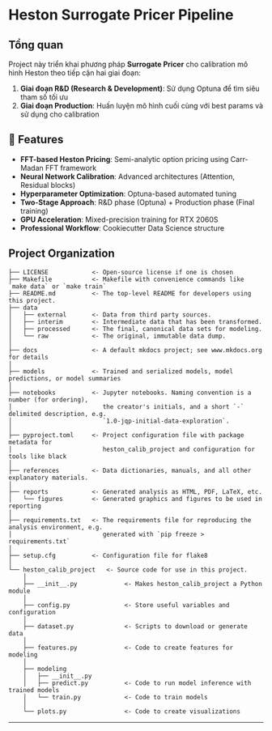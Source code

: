 # Heston Surrogate Pricer Pipeline

## Tổng quan 
Project này triển khai phương pháp **Surrogate Pricer** cho calibration mô hình Heston theo tiếp cận hai giai đoạn:

1. **Giai đoạn R&D (Research & Development)**: Sử dụng Optuna để tìm siêu tham số tối ưu
2. **Giai đoạn Production**: Huấn luyện mô hình cuối cùng với best params và sử dụng cho calibration

## 🚀 Features

- **FFT-based Heston Pricing**: Semi-analytic option pricing using Carr-Madan FFT framework
- **Neural Network Calibration**: Advanced architectures (Attention, Residual blocks)  
- **Hyperparameter Optimization**: Optuna-based automated tuning
- **Two-Stage Approach**: R&D phase (Optuna) + Production phase (Final training)
- **GPU Acceleration**: Mixed-precision training for RTX 2060S
- **Professional Workflow**: Cookiecutter Data Science structure

## Project Organization

```
├── LICENSE            <- Open-source license if one is chosen
├── Makefile           <- Makefile with convenience commands like `make data` or `make train`
├── README.md          <- The top-level README for developers using this project.
├── data
│   ├── external       <- Data from third party sources.
│   ├── interim        <- Intermediate data that has been transformed.
│   ├── processed      <- The final, canonical data sets for modeling.
│   └── raw            <- The original, immutable data dump.
│
├── docs               <- A default mkdocs project; see www.mkdocs.org for details
│
├── models             <- Trained and serialized models, model predictions, or model summaries
│
├── notebooks          <- Jupyter notebooks. Naming convention is a number (for ordering),
│                         the creator's initials, and a short `-` delimited description, e.g.
│                         `1.0-jqp-initial-data-exploration`.
│
├── pyproject.toml     <- Project configuration file with package metadata for 
│                         heston_calib_project and configuration for tools like black
│
├── references         <- Data dictionaries, manuals, and all other explanatory materials.
│
├── reports            <- Generated analysis as HTML, PDF, LaTeX, etc.
│   └── figures        <- Generated graphics and figures to be used in reporting
│
├── requirements.txt   <- The requirements file for reproducing the analysis environment, e.g.
│                         generated with `pip freeze > requirements.txt`
│
├── setup.cfg          <- Configuration file for flake8
│
└── heston_calib_project   <- Source code for use in this project.
    │
    ├── __init__.py             <- Makes heston_calib_project a Python module
    │
    ├── config.py               <- Store useful variables and configuration
    │
    ├── dataset.py              <- Scripts to download or generate data
    │
    ├── features.py             <- Code to create features for modeling
    │
    ├── modeling                
    │   ├── __init__.py 
    │   ├── predict.py          <- Code to run model inference with trained models          
    │   └── train.py            <- Code to train models
    │
    └── plots.py                <- Code to create visualizations
```

--------

